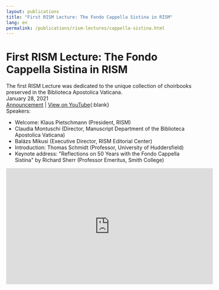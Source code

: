 ```yaml
---
layout: publications
title: "First RISM Lecture: The Fondo Cappella Sistina in RISM"
lang: en
permalink: /publications/rism-lectures/cappella-sistina.html
---
```


# First RISM Lecture: The Fondo Cappella Sistina in RISM  

The first RISM Lecture was dedicated to the unique collection of choirbooks preserved in the Biblioteca Apostolica Vaticana.   
January 28, 2021  
[Announcement](/events/2021/01/11/first-rism-lecture-fondo-cappella-sistina.html) | [View on YouTube](https://youtu.be/ATlxoNG6Sdg){:blank}  
Speakers:  
- Welcome: Klaus Pietschmann (President, RISM)  
- Claudia Montuschi (Director, Manuscript Department of the Biblioteca Apostolica Vaticana)  
- Balázs Mikusi (Executive Director, RISM Editorial Center)  
- Introduction: Thomas Schmidt (Professor, University of Huddersfield)  
- Keynote address: "Reflections on 50 Years with the Fondo Cappella Sistina" by Richard Sherr (Professor Emeritus, Smith College)   

<iframe width="560" height="315" src="https://www.youtube.com/embed/ATlxoNG6Sdg" title="YouTube video player" frameborder="0" allow="accelerometer; autoplay; clipboard-write; encrypted-media; gyroscope; picture-in-picture; web-share" allowfullscreen></iframe>

